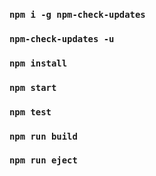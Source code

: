 ### `npm i -g npm-check-updates`

### `npm-check-updates -u`

### `npm install`

### `npm start`

### `npm test`

### `npm run build`

### `npm run eject`


